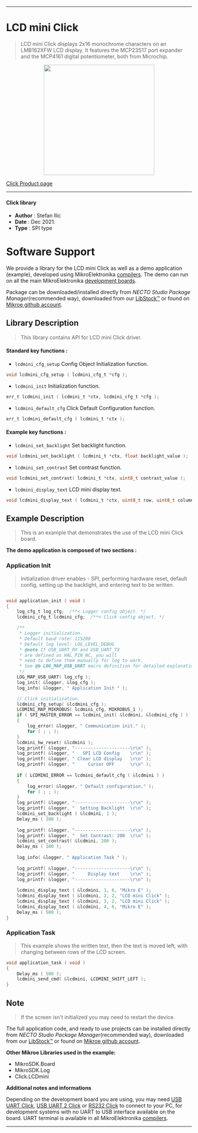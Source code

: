 
---
# LCD mini Click

> LCD mini Click displays 2x16 monochrome characters on an LMB162XFW LCD display. It features the MCP23S17 port expander and the MCP4161 digital potentiometer, both from Microchip.

<p align="center">
  <img src="https://download.mikroe.com/images/click_for_ide/lcdmini_click.png" height=300px>
</p>

[Click Product page](https://www.mikroe.com/lcd-mini-click)

---


#### Click library

- **Author**        : Stefan Ilic
- **Date**          : Dec 2021.
- **Type**          : SPI type


# Software Support

We provide a library for the LCD mini Click
as well as a demo application (example), developed using MikroElektronika
[compilers](https://www.mikroe.com/necto-studio).
The demo can run on all the main MikroElektronika [development boards](https://www.mikroe.com/development-boards).

Package can be downloaded/installed directly from *NECTO Studio Package Manager*(recommended way), downloaded from our [LibStock&trade;](https://libstock.mikroe.com) or found on [Mikroe github account](https://github.com/MikroElektronika/mikrosdk_click_v2/tree/master/clicks).

## Library Description

> This library contains API for LCD mini Click driver.

#### Standard key functions :

- `lcdmini_cfg_setup` Config Object Initialization function.
```c
void lcdmini_cfg_setup ( lcdmini_cfg_t *cfg );
```

- `lcdmini_init` Initialization function.
```c
err_t lcdmini_init ( lcdmini_t *ctx, lcdmini_cfg_t *cfg );
```

- `lcdmini_default_cfg` Click Default Configuration function.
```c
err_t lcdmini_default_cfg ( lcdmini_t *ctx );
```

#### Example key functions :

- `lcdmini_set_backlight` Set backlight function.
```c
void lcdmini_set_backlight ( lcdmini_t *ctx, float backlight_value );
```

- `lcdmini_set_contrast` Set contrast function.
```c
void lcdmini_set_contrast( lcdmini_t *ctx, uint8_t contrast_value );
```

- `lcdmini_display_text` LCD mini display text.
```c
void lcdmini_display_text ( lcdmini_t *ctx, uint8_t row, uint8_t column, char *data_in );
```

## Example Description

> This is an example that demonstrates the use of the LCD mini Click board.

**The demo application is composed of two sections :**

### Application Init

> Initialization driver enables - SPI, performing hardware reset, default config, 
> setting up the backlight, and entering text to be written.

```c

void application_init ( void )
{
    log_cfg_t log_cfg;  /**< Logger config object. */
    lcdmini_cfg_t lcdmini_cfg;  /**< Click config object. */

    /** 
     * Logger initialization.
     * Default baud rate: 115200
     * Default log level: LOG_LEVEL_DEBUG
     * @note If USB_UART_RX and USB_UART_TX 
     * are defined as HAL_PIN_NC, you will 
     * need to define them manually for log to work. 
     * See @b LOG_MAP_USB_UART macro definition for detailed explanation.
     */
    LOG_MAP_USB_UART( log_cfg );
    log_init( &logger, &log_cfg );
    log_info( &logger, " Application Init " );

    // Click initialization.
    lcdmini_cfg_setup( &lcdmini_cfg );
    LCDMINI_MAP_MIKROBUS( lcdmini_cfg, MIKROBUS_1 );
    if ( SPI_MASTER_ERROR == lcdmini_init( &lcdmini, &lcdmini_cfg ) )
    {
        log_error( &logger, " Communication init." );
        for ( ; ; );
    }
    lcdmini_hw_reset( &lcdmini );
    log_printf( &logger, "---------------------\r\n" );
    log_printf( &logger, "   SPI LCD Config    \r\n" );
    log_printf( &logger, " Clear LCD display   \r\n" );
    log_printf( &logger, "     Cursor OFF      \r\n" );
    
    if ( LCDMINI_ERROR == lcdmini_default_cfg ( &lcdmini ) )
    {
        log_error( &logger, " Default configuration." );
        for ( ; ; );
    }
    log_printf( &logger, "---------------------\r\n" );
    log_printf( &logger, "  Setting Backlight  \r\n" );
    lcdmini_set_backlight ( &lcdmini, 1 );
    Delay_ms ( 100 );
    
    log_printf( &logger, "---------------------\r\n" );
    log_printf( &logger, "  Set Contrast: 200  \r\n" );
    lcdmini_set_contrast( &lcdmini, 200 );
    Delay_ms ( 100 );
    
    log_info( &logger, " Application Task " );
    
    log_printf( &logger, "---------------------\r\n" );
    log_printf( &logger, "     Display text    \r\n" );
    log_printf( &logger, "---------------------\r\n" );
    
    lcdmini_display_text ( &lcdmini, 1, 6, "Mikro E" );
    lcdmini_display_text ( &lcdmini, 2, 2, "LCD mini Click" ); 
    lcdmini_display_text ( &lcdmini, 3, 2, "LCD mini Click" ); 
    lcdmini_display_text ( &lcdmini, 4, 6, "Mikro E" );
    Delay_ms ( 500 );
}

```

### Application Task

> This example shows the written text, then the text is moved left, 
> with changing between rows of the LCD screen.

```c
void application_task ( void )
{
    Delay_ms ( 500 );
    lcdmini_send_cmd( &lcdmini, LCDMINI_SHIFT_LEFT ); 
}
```

## Note

> If the screen isn't initialized you may need to restart the device.

The full application code, and ready to use projects can be installed directly from *NECTO Studio Package Manager*(recommended way), downloaded from our [LibStock&trade;](https://libstock.mikroe.com) or found on [Mikroe github account](https://github.com/MikroElektronika/mikrosdk_click_v2/tree/master/clicks).

**Other Mikroe Libraries used in the example:**

- MikroSDK.Board
- MikroSDK.Log
- Click.LCDmini

**Additional notes and informations**

Depending on the development board you are using, you may need
[USB UART Click](https://www.mikroe.com/usb-uart-click),
[USB UART 2 Click](https://www.mikroe.com/usb-uart-2-click) or
[RS232 Click](https://www.mikroe.com/rs232-click) to connect to your PC, for
development systems with no UART to USB interface available on the board. UART
terminal is available in all MikroElektronika
[compilers](https://shop.mikroe.com/compilers).

---
